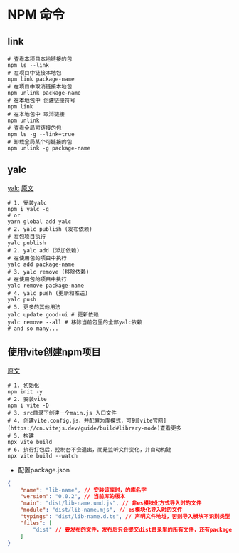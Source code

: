 # NPM 命令

## link

```shell
# 查看本项目本地链接的包
npm ls --link
# 在项目中链接本地包
npm link package-name
# 在项目中取消链接本地包
npm unlink package-name
# 在本地包中 创建链接符号
npm link
# 在本地包中 取消链接
npm unlink
# 查看全局可链接的包
npm ls -g --link=true
# 卸载全局某个可链接的包
npm unlink -g package-name
```

## yalc

[yalc](https://github.com/wclr/yalc)
[原文](https://blog.csdn.net/weixin_50794208/article/details/131924256)

```shell
# 1. 安装yalc
npm i yalc -g
# or
yarn global add yalc
# 2. yalc publish (发布依赖)
# 在包项目执行
yalc publish
# 2. yalc add (添加依赖)
# 在使用包的项目中执行
yalc add package-name
# 3. yalc remove (移除依赖)
# 在使用包的项目中执行
yalc remove package-name
# 4. yalc push (更新和推送)
yalc push
# 5. 更多的其他用法
yalc update good-ui # 更新依赖
yalc remove --all # 移除当前包里的全部yalc依赖
# and so many...
```

## 使用vite创建npm项目

[原文](https://blog.csdn.net/weixin_50794208/article/details/131924256)

```shell
# 1. 初始化
npm init -y
# 2. 安装vite
npm i vite -D
# 3. src目录下创建一个main.js 入口文件
# 4. 创建vite.config.js，并配置为库模式，可到[vite官网](https://cn.vitejs.dev/guide/build#library-mode)查看更多
# 5. 构建
npx vite build
# 6. 执行打包后，控制台不会退出，而是监听文件变化，并自动构建
npx vite build --watch
```

+ 配置package.json

```json
{
    "name": "lib-name", // 安装该库时，的库名字
    "version": "0.0.2", // 当前库的版本
    "main": "dist/lib-name.umd.js", // 非es模块化方式导入时的文件
    "module": "dist/lib-name.mjs", // es模块化导入时的文件
    "typings": "dist/lib-name.d.ts", // 声明文件地址，否则导入模块不识别类型
    "files": [
        "dist" // 要发布的文件，发布后只会提交dist目录里的所有文件，还有package.json文件
    ]
}
```
